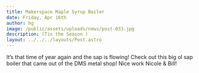 ```yaml
---
title: Makerspace Maple Syrup Boiler
date: Friday, Apr 16th
author: hg
image: /public/assets/uploads/news/post-033.jpg
description: (Tis the Season )
layout: ../../../layouts/Post.astro
---
```


It’s that time of year again and the sap is flowing! Check out this big ol sap boiler that came out of the DMS metal shop! Nice work Nicole & Bill!

